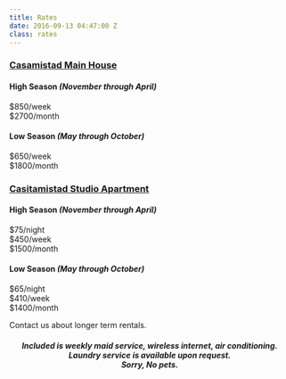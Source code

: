 ```yaml
---
title: Rates
date: 2016-09-13 04:47:00 Z
class: rates
---
```


<div class="row">
<div class="col-6">
<h3><a href="https://www.airbnb.com/rooms/968701" target="#">Casamistad Main House</a></h3>

<h4>High Season <em>(November through April)</em></h4>

<p>$850/week<br/>
$2700/month</p>

<h4>Low Season <em>(May through October)</em></h4>

<p>$650/week<br/>
$1800/month</p>
</div>

<div class="col-6">
<h3><a href="https://www.airbnb.com/rooms/6425060" target="#">Casitamistad Studio Apartment</a></h3>

<h4>High Season <em>(November through April)</em></h4>

<p>$75/night<br/>
$450/week<br/>
$1500/month</p>

<h4>Low Season <em>(May through October)</em></h4>

<p>$65/night<br/>
$410/week<br/>
$1400/month</p>

<p>Contact us about longer term rentals.</p>
</div>
</div>

<div class="row">
<div class="col-12">
<h4><center><em>Included is weekly maid service, wireless internet, air conditioning.<br/>
Laundry service is available upon request.<br/>
Sorry, No pets.</em></center></h4>
</div>
</div>
